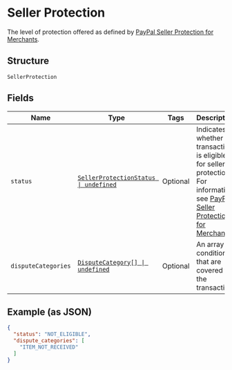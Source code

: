 
# Seller Protection

The level of protection offered as defined by [PayPal Seller Protection for Merchants](https://www.paypal.com/us/webapps/mpp/security/seller-protection).

## Structure

`SellerProtection`

## Fields

| Name | Type | Tags | Description |
|  --- | --- | --- | --- |
| `status` | [`SellerProtectionStatus \| undefined`](../../doc/models/seller-protection-status.md) | Optional | Indicates whether the transaction is eligible for seller protection. For information, see [PayPal Seller Protection for Merchants](https://www.paypal.com/us/webapps/mpp/security/seller-protection). |
| `disputeCategories` | [`DisputeCategory[] \| undefined`](../../doc/models/dispute-category.md) | Optional | An array of conditions that are covered for the transaction. |

## Example (as JSON)

```json
{
  "status": "NOT_ELIGIBLE",
  "dispute_categories": [
    "ITEM_NOT_RECEIVED"
  ]
}
```

